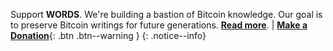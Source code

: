 
Support **WORDS**. We're building a bastion of Bitcoin knowledge. Our goal is to preserve Bitcoin writings for future generations. [**Read more**](https://bitcoinwords.github.io/about/##goals-and-scope). | [**Make a Donation**](https://paywall.link/to/thanks){: .btn .btn--warning }
{: .notice--info}
